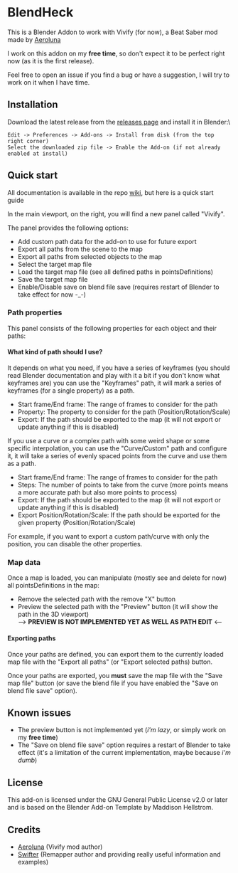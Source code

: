 # BlendHeck

This is a Blender Addon to work with Vivify (for now), a Beat Saber mod made by [Aeroluna](https://github.com/aeroluna)

I work on this addon on my **free time**, so don't expect it to be perfect right now (as it is the first release).

Feel free to open an issue if you find a bug or have a suggestion, I will try to work on it when I have time.

## Installation

Download the latest release from the [releases page](https://github.com/M4NIK0/BlendHeck) and install it in Blender:\
```
Edit -> Preferences -> Add-ons -> Install from disk (from the top right corner)
Select the downloaded zip file -> Enable the Add-on (if not already enabled at install)
```

## Quick start

All documentation is available in the repo [wiki](https://github.com/M4NIK0/BlendHeck/wiki), but here is a quick start guide

In the main viewport, on the right, you will find a new panel called "Vivify".

The panel provides the following options:
- Add custom path data for the add-on to use for future export
- Export all paths from the scene to the map
- Export all paths from selected objects to the map
- Select the target map file
- Load the target map file (see all defined paths in pointsDefinitions)
- Save the target map file
- Enable/Disable save on blend file save (requires restart of Blender to take effect for now -_-)

### Path properties

This panel consists of the following properties for each object and their paths:

#### What kind of path should I use?

It depends on what you need, if you have a series of keyframes (you should read Blender documentation and play with it a bit if you don't know what keyframes are) you can use the "Keyframes" path, it will mark a series of keyframes (for a single property) as a path.

- Start frame/End frame: The range of frames to consider for the path
- Property: The property to consider for the path (Position/Rotation/Scale)
- Export: If the path should be exported to the map (it will not export or update anything if this is disabled)

If you use a curve or a complex path with some weird shape or some specific interpolation, you can use the "Curve/Custom" path and configure it, it will take a series of evenly spaced points from the curve and use them as a path.

- Start frame/End frame: The range of frames to consider for the path
- Steps: The number of points to take from the curve (more points means a more accurate path but also more points to process)
- Export: If the path should be exported to the map (it will not export or update anything if this is disabled)
- Export Position/Rotation/Scale: If the path should be exported for the given property (Position/Rotation/Scale)

For example, if you want to export a custom path/curve with only the position, you can disable the other properties.

### Map data

Once a map is loaded, you can manipulate (mostly see and delete for now) all pointsDefinitions in the map:

- Remove the selected path with the remove "X" button
- Preview the selected path with the "Preview" button (it will show the path in the 3D viewport)\
--> **PREVIEW IS NOT IMPLEMENTED YET AS WELL AS PATH EDIT** <--

#### Exporting paths

Once your paths are defined, you can export them to the currently loaded map file with the "Export all paths" (or "Export selected paths) button.

Once your paths are exported, you **must** save the map file with the "Save map file" button (or save the blend file if you have enabled the "Save on blend file save" option).

## Known issues

- The preview button is not implemented yet (*i'm lazy*, or simply work on my **free time**)
- The "Save on blend file save" option requires a restart of Blender to take effect (it's a limitation of the current implementation, maybe because *i'm dumb*)

## License

This add-on is licensed under the GNU General Public License v2.0 or later and is based on the Blender Add-on Template by Maddison Hellstrom.

## Credits

- [Aeroluna](https://github.com/aeroluna) (Vivify mod author)
- [Swifter](https://github.com/Swifter1243) (Remapper author and providing really useful information and examples)
